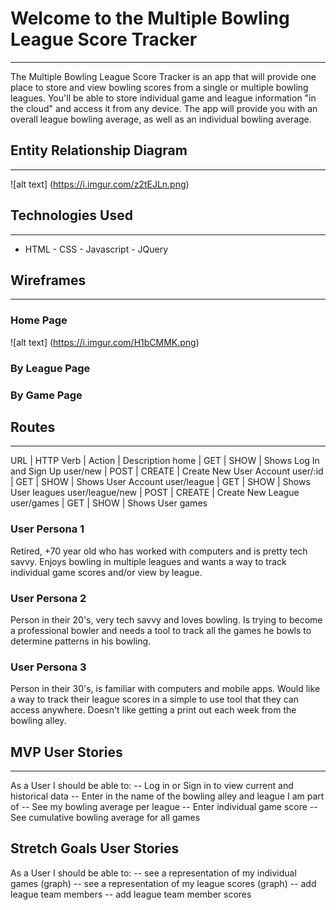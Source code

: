 # Welcome to the Multiple Bowling League Score Tracker
---
The Multiple Bowling League Score Tracker is an app that will provide one place to store and view bowling scores from a single or multiple bowling leagues. You'll be able to store individual game and league information "in the cloud" and access it from any device. The app will provide you with an overall league bowling average, as well as an individual bowling average.

## Entity Relationship Diagram
---
![alt text] (https://i.imgur.com/z2tEJLn.png)
## Technologies Used
---
  * HTML - CSS - Javascript - JQuery
## Wireframes
---
### Home Page
![alt text] (https://i.imgur.com/H1bCMMK.png)
### By League Page

### By Game Page

## Routes
---
URL | HTTP Verb | Action | Description
home | GET | SHOW | Shows Log In and Sign Up
user/new | POST | CREATE | Create New User Account
user/:id | GET | SHOW | Shows User Account
user/league | GET | SHOW | Shows User leagues
user/league/new | POST | CREATE | Create New League
user/games | GET | SHOW | Shows User games

### User Persona 1
Retired, +70 year old who has worked with computers and is pretty tech savvy. Enjoys bowling in multiple leagues and wants a way to track individual game scores and/or view by league.

### User Persona 2
Person in their 20's, very tech savvy and loves bowling. Is trying to become a professional bowler and needs a tool to track all the games he bowls to determine patterns in his bowling.

### User Persona 3
Person in their 30's, is familiar with computers and mobile apps. Would like a way to track their league scores in a simple to use tool that they can access anywhere. Doesn't like getting a print out each week from the bowling alley.

## MVP User Stories
---
As a User I should be able to:
-- Log in or Sign in to view current and historical data
-- Enter in the name of the bowling alley and league I am part of
-- See my bowling average per league
-- Enter individual game score
-- See cumulative bowling average for all games

## Stretch Goals User Stories
As a User I should be able to:
-- see a representation of my individual games (graph)
-- see a representation of my league scores (graph)
-- add league team members
-- add league team member scores
